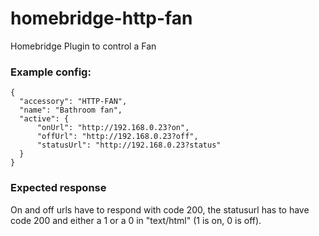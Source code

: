 # homebridge-http-fan
Homebridge Plugin to control a Fan
### Example config:
```
{
  "accessory": "HTTP-FAN",
  "name": "Bathroom fan",
  "active": {
      "onUrl": "http://192.168.0.23?on",
      "offUrl": "http://192.168.0.23?off",
      "statusUrl": "http://192.168.0.23?status"
  }
}
```

### Expected response
On and off urls have to respond with code 200, the statusurl has to have code 200 and either a 1 or a 0 in "text/html" (1 is on, 0 is off).
